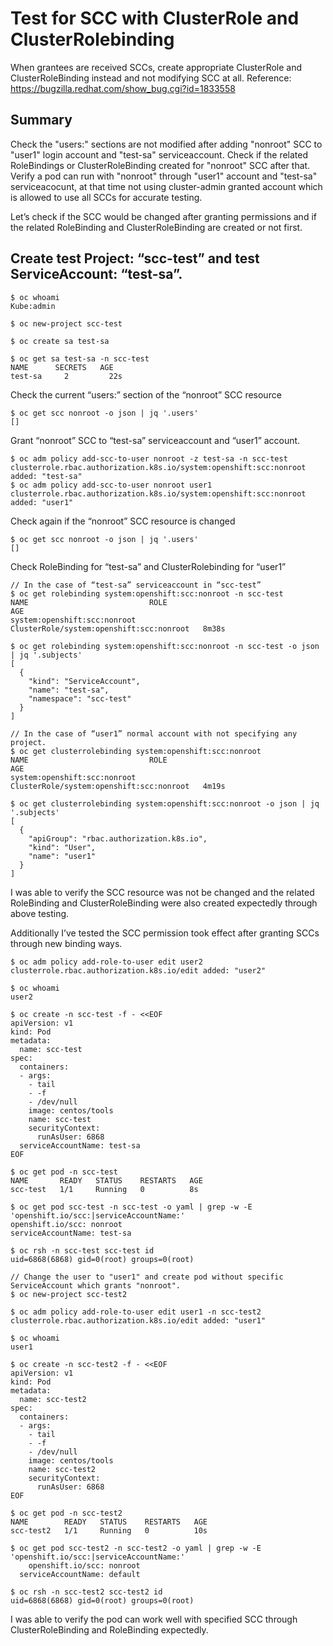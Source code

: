 # Test for SCC with ClusterRole and ClusterRolebinding

When grantees are received SCCs, create appropriate ClusterRole and ClusterRoleBinding instead and not modifying SCC at all.
Reference: https://bugzilla.redhat.com/show_bug.cgi?id=1833558

## Summary
Check the "users:" sections are not modified after adding "nonroot" SCC to "user1" login account and "test-sa" serviceaccount.
Check if the related RoleBindings or ClusterRoleBinding created for "nonroot" SCC after that.
Verify a pod can run with "nonroot" through "user1" account and "test-sa" serviceacocunt, at that time not using cluster-admin granted account which is allowed to use all SCCs for accurate testing.

Let’s check if the SCC would be changed after granting permissions and if the related RoleBinding and ClusterRoleBinding are created or not first.

## Create test Project: “scc-test” and test ServiceAccount: “test-sa”.
```
$ oc whoami
Kube:admin

$ oc new-project scc-test

$ oc create sa test-sa

$ oc get sa test-sa -n scc-test
NAME      SECRETS   AGE
test-sa     2         22s
```

Check the current “users:” section of the “nonroot” SCC resource
```
$ oc get scc nonroot -o json | jq '.users'
[]
```

Grant “nonroot” SCC to “test-sa” serviceaccount and “user1” account.
```
$ oc adm policy add-scc-to-user nonroot -z test-sa -n scc-test
clusterrole.rbac.authorization.k8s.io/system:openshift:scc:nonroot added: "test-sa"
$ oc adm policy add-scc-to-user nonroot user1
clusterrole.rbac.authorization.k8s.io/system:openshift:scc:nonroot added: "user1"
```

Check again if the “nonroot” SCC resource is changed
```
$ oc get scc nonroot -o json | jq '.users'
[]
```

Check RoleBinding for “test-sa” and ClusterRolebinding for “user1”
```
// In the case of “test-sa” serviceaccount in “scc-test”
$ oc get rolebinding system:openshift:scc:nonroot -n scc-test
NAME                           ROLE                                       AGE
system:openshift:scc:nonroot   ClusterRole/system:openshift:scc:nonroot   8m38s

$ oc get rolebinding system:openshift:scc:nonroot -n scc-test -o json | jq '.subjects'
[
  {
    "kind": "ServiceAccount",
    "name": "test-sa",
    "namespace": "scc-test"
  }
]

// In the case of “user1” normal account with not specifying any project.
$ oc get clusterrolebinding system:openshift:scc:nonroot
NAME                           ROLE                                       AGE
system:openshift:scc:nonroot   ClusterRole/system:openshift:scc:nonroot   4m19s

$ oc get clusterrolebinding system:openshift:scc:nonroot -o json | jq '.subjects'
[
  {
    "apiGroup": "rbac.authorization.k8s.io",
    "kind": "User",
    "name": "user1"
  }
]
```

I was able to verify the SCC resource was not be changed and the related RoleBinding and ClusterRoleBinding were also created expectedly through above testing.

Additionally I’ve tested the SCC permission took effect after granting SCCs through new binding ways.

```
$ oc adm policy add-role-to-user edit user2
clusterrole.rbac.authorization.k8s.io/edit added: "user2"

$ oc whoami
user2

$ oc create -n scc-test -f - <<EOF
apiVersion: v1
kind: Pod
metadata:
  name: scc-test
spec:
  containers:
  - args:
    - tail
    - -f
    - /dev/null
    image: centos/tools
    name: scc-test
    securityContext:
      runAsUser: 6868
  serviceAccountName: test-sa
EOF

$ oc get pod -n scc-test
NAME       READY   STATUS    RESTARTS   AGE
scc-test   1/1     Running   0          8s

$ oc get pod scc-test -n scc-test -o yaml | grep -w -E 'openshift.io/scc:|serviceAccountName:'
openshift.io/scc: nonroot
serviceAccountName: test-sa
    
$ oc rsh -n scc-test scc-test id
uid=6868(6868) gid=0(root) groups=0(root)

// Change the user to "user1" and create pod without specific ServiceAccount which grants "nonroot".
$ oc new-project scc-test2

$ oc adm policy add-role-to-user edit user1 -n scc-test2
clusterrole.rbac.authorization.k8s.io/edit added: "user1"

$ oc whoami
user1

$ oc create -n scc-test2 -f - <<EOF
apiVersion: v1
kind: Pod
metadata:
  name: scc-test2
spec:
  containers:
  - args:
    - tail
    - -f
    - /dev/null
    image: centos/tools
    name: scc-test2
    securityContext:
      runAsUser: 6868
EOF

$ oc get pod -n scc-test2
NAME        READY   STATUS    RESTARTS   AGE
scc-test2   1/1     Running   0          10s

$ oc get pod scc-test2 -n scc-test2 -o yaml | grep -w -E 'openshift.io/scc:|serviceAccountName:'
    openshift.io/scc: nonroot
  serviceAccountName: default

$ oc rsh -n scc-test2 scc-test2 id
uid=6868(6868) gid=0(root) groups=0(root)
```

I was able to verify the pod can work well with specified SCC through ClusterRoleBinding and RoleBinding expectedly.
